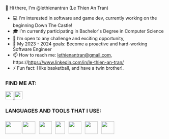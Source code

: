 👋 Hi there, I'm @lethienantran (Le Thien An Tran)

- :computer: I'm interested in software and game dev, currently working on the beginning Down The Castle!
- :mortar_board: I’m currently participating in Bachelor's Degree in Computer Science
- 🔭 I’m open to any challenge and exciting opportunity, 
- 🥅 My 2023 - 2024 goals: Become a proactive and hard-working Software Engineer
- 📫 How to reach me: lethienantran@gmail.com, https://https://www.linkedin.com/in/le-thien-an-tran/
- ⚡ Fun fact: I like basketball, and have a twin brother!.

<h3><strong>FIND ME AT:</strong></h3>
<p>
<a href ="https:/https://www.instagram.com/wildemakegames/"> 
<img src="https://www.pngkey.com/png/full/873-8736940_instagram-icon-facebook-icon-facebook-instagram-pinterest-logo.png" width = "25" height="25"> 
</a>
<a href="https://https://www.linkedin.com/in/le-thien-an-tran/">
<img src ="https://www.huiledivine.com/wp-content/uploads/2014/12/linkedin.png" height = "25" width="25">
</a>
</p>   
<h3><strong> LANGUAGES AND TOOLS THAT I USE:</strong><h3>
<p>
<img src="https://cdn.freebiesupply.com/logos/thumbs/2x/java-4-logo.png" width = "50" height="40">
<img src ="https://miro.medium.com/max/300/1*A_Hg7NPIoARg0RmdsVapqg.png" height = "40" width="40"> &nbsp
<img src ="https://upload.wikimedia.org/wikipedia/commons/thumb/6/61/HTML5_logo_and_wordmark.svg/1200px-HTML5_logo_and_wordmark.svg.png" width="40" height="40"> &nbsp
<img src="https://upload.wikimedia.org/wikipedia/commons/thumb/d/d5/CSS3_logo_and_wordmark.svg/1200px-CSS3_logo_and_wordmark.svg.png" width="30" height="40">  &nbsp
<img src="https://yt3.ggpht.com/_q52i8bUAEvcb7JR4e-eNTv23y2A_wg5sCz0NC0GrGtcw1CRMWJSOPVHUDh_bngD0q4gMvVeoA=s900-c-k-c0x00ffffff-no-rj" width ="40" height ="40"> &nbsp
<img src="https://user-images.githubusercontent.com/11943860/46922529-b28cdc80-cfe0-11e8-9aec-0091161d3599.png" width="40" height="40"> &nbsp
<img src="https://cdn-icons-png.flaticon.com/512/25/25231.png" width="40" height ="40">
</p>   
</body>

